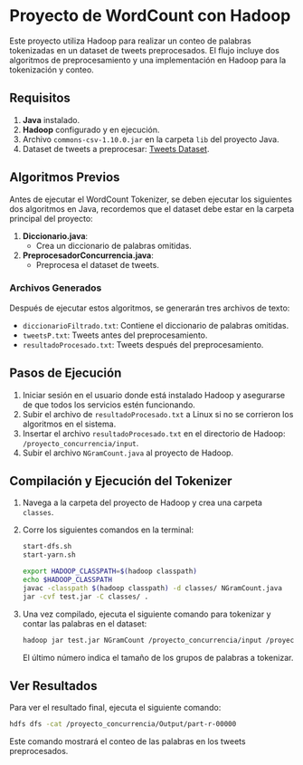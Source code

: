 # Proyecto de WordCount con Hadoop

Este proyecto utiliza Hadoop para realizar un conteo de palabras tokenizadas en un dataset de tweets preprocesados. El flujo incluye dos algoritmos de preprocesamiento y una implementación en Hadoop para la tokenización y conteo.

## Requisitos

1. **Java** instalado.
2. **Hadoop** configurado y en ejecución.
3. Archivo `commons-csv-1.10.0.jar` en la carpeta `lib` del proyecto Java.
4. Dataset de tweets a preprocesar: [Tweets Dataset](https://www.kaggle.com/datasets/i191796majid/tweets).


## Algoritmos Previos

Antes de ejecutar el WordCount Tokenizer, se deben ejecutar los siguientes dos algoritmos en Java, recordemos que el dataset debe estar en la carpeta principal del proyecto:

1. **Diccionario.java**: 
   - Crea un diccionario de palabras omitidas.
2. **PreprocesadorConcurrencia.java**: 
   - Preprocesa el dataset de tweets.

### Archivos Generados

Después de ejecutar estos algoritmos, se generarán tres archivos de texto:

- `diccionarioFiltrado.txt`: Contiene el diccionario de palabras omitidas.
- `tweetsP.txt`: Tweets antes del preprocesamiento.
- `resultadoProcesado.txt`: Tweets después del preprocesamiento.

## Pasos de Ejecución

1. Iniciar sesión en el usuario donde está instalado Hadoop y asegurarse de que todos los servicios estén funcionando.
2. Subir el archivo de `resultadoProcesado.txt` a Linux si no se corrieron los algoritmos en el sistema.
3. Insertar el archivo `resultadoProcesado.txt` en el directorio de Hadoop: `/proyecto_concurrencia/input`.
4. Subir el archivo `NGramCount.java` al proyecto de Hadoop.

## Compilación y Ejecución del Tokenizer

1. Navega a la carpeta del proyecto de Hadoop y crea una carpeta `classes`.
2. Corre los siguientes comandos en la terminal:

   ```bash
   start-dfs.sh
   start-yarn.sh

   export HADOOP_CLASSPATH=$(hadoop classpath)
   echo $HADOOP_CLASSPATH
   javac -classpath $(hadoop classpath) -d classes/ NGramCount.java
   jar -cvf test.jar -C classes/ .
   ```

3. Una vez compilado, ejecuta el siguiente comando para tokenizar y contar las palabras en el dataset:

   ```bash
   hadoop jar test.jar NGramCount /proyecto_concurrencia/input /proyecto_concurrencia/Output 1
   ```

   El último número indica el tamaño de los grupos de palabras a tokenizar.

## Ver Resultados

Para ver el resultado final, ejecuta el siguiente comando:

```bash
hdfs dfs -cat /proyecto_concurrencia/Output/part-r-00000
```

Este comando mostrará el conteo de las palabras en los tweets preprocesados.

